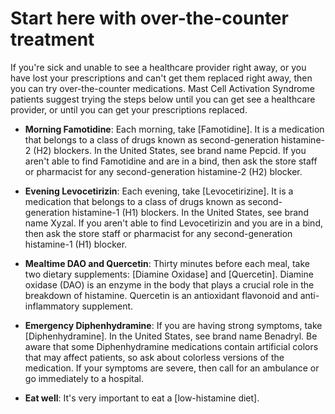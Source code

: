 # Start here with over-the-counter treatment

If you're sick and unable to see a healthcare provider right away, or you have lost your prescriptions and can't get them replaced right away, then you can try over-the-counter medications. Mast Cell Activation Syndrome patients suggest trying the steps below until you can get see a healthcare provider, or until you can get your prescriptions replaced.

* **Morning Famotidine**: Each morning, take [Famotidine]. It is a medication that belongs to a class of drugs known as second-generation histamine-2 (H2) blockers. In the United States, see brand name Pepcid. If you aren't able to find Famotidine and are in a bind, then ask the store staff or pharmacist for any second-generation histamine-2 (H2) blocker.

* **Evening Levocetirizin**: Each evening, take [Levocetirizine]. It is a medication that belongs to a class of drugs known as second-generation histamine-1 (H1) blockers. In the United States, see brand name Xyzal. If you aren't able to find Levocetirizin and you are in a bind, then ask the store staff or pharmacist for any second-generation histamine-1 (H1) blocker.

* **Mealtime DAO and Quercetin**: Thirty minutes before each meal, take two dietary supplements: [Diamine Oxidase] and  [Quercetin]. Diamine oxidase (DAO) is an enzyme in the body that plays a crucial role in the breakdown of histamine. Quercetin is an antioxidant flavonoid and anti-inflammatory supplement.

* **Emergency Diphenhydramine**: If you are having strong symptoms, take [Diphenhydramine]. In the United States, see brand name Benadryl. Be aware that some Diphenhydramine medications contain artificial colors that may affect patients, so ask about colorless versions of the medication. If your symptoms are severe, then call for an ambulance or go immediately to a hospital.

* **Eat well**: It's very important to eat a [low-histamine diet].
